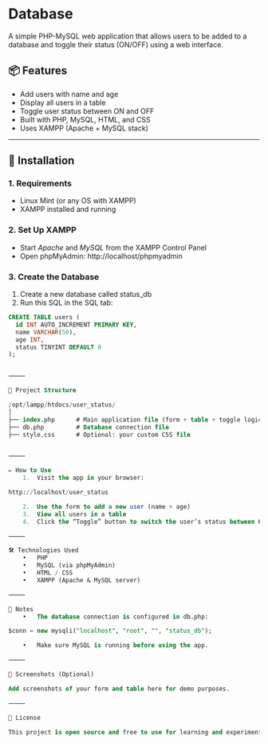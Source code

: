 # Database


A simple PHP-MySQL web application that allows users to be added to a database and toggle their status (ON/OFF) using a web interface.

## 📦 Features

- Add users with name and age
- Display all users in a table
- Toggle user status between ON and OFF
- Built with PHP, MySQL, HTML, and CSS
- Uses XAMPP (Apache + MySQL stack)

---

## 🚀 Installation

### 1. Requirements
- Linux Mint (or any OS with XAMPP)
- XAMPP installed and running

### 2. Set Up XAMPP
- Start *Apache* and *MySQL* from the XAMPP Control Panel
- Open phpMyAdmin: http://localhost/phpmyadmin

### 3. Create the Database

1. Create a new database called status_db
2. Run this SQL in the SQL tab:

```sql
CREATE TABLE users (
  id INT AUTO_INCREMENT PRIMARY KEY,
  name VARCHAR(50),
  age INT,
  status TINYINT DEFAULT 0
);


⸻

🧩 Project Structure

/opt/lampp/htdocs/user_status/
│
├── index.php      # Main application file (form + table + toggle logic)
├── db.php         # Database connection file
├── style.css      # Optional: your custom CSS file


⸻

✏️ How to Use
	1.	Visit the app in your browser:

http://localhost/user_status

	2.	Use the form to add a new user (name + age)
	3.	View all users in a table
	4.	Click the “Toggle” button to switch the user’s status between ON and OFF

⸻

🛠 Technologies Used
	•	PHP
	•	MySQL (via phpMyAdmin)
	•	HTML / CSS
	•	XAMPP (Apache & MySQL server)

⸻

📁 Notes
	•	The database connection is configured in db.php:

$conn = new mysqli("localhost", "root", "", "status_db");

	•	Make sure MySQL is running before using the app.

⸻

📸 Screenshots (Optional)

Add screenshots of your form and table here for demo purposes.

⸻

🤝 License

This project is open source and free to use for learning and experimentation.
